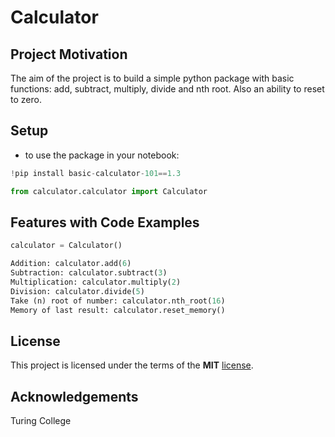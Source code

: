 # Calculator

## Project Motivation
The aim of the project is to build a simple python package with basic functions: add, subtract, multiply, divide and nth root. Also an ability to reset to zero.

## Setup
- to use the package in your notebook:
```python
!pip install basic-calculator-101==1.3

from calculator.calculator import Calculator
```

## Features with Code Examples
```python
calculator = Calculator()

Addition: calculator.add(6)
Subtraction: calculator.subtract(3)
Multiplication: calculator.multiply(2)
Division: calculator.divide(5)
Take (n) root of number: calculator.nth_root(16)
Memory of last result: calculator.reset_memory()
```
## License
This project is licensed under the terms of the **MIT** [license](https://opensource.org/licenses/MIT).

## Acknowledgements
Turing College